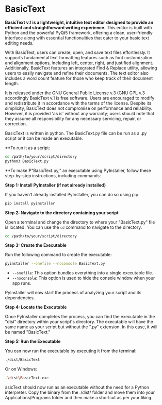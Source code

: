 # BasicText 

**BasicText v.1 is a lightweight, intuitive text editor designed to provide an efficient and straightforward writing experience.** This editor is built with Python and the powerful PyQt5 framework, offering a clean, user-friendly interface along with essential functionalities that cater to your basic text editing needs.

With BasicText, users can create, open, and save text files effortlessly. It supports fundamental text formatting features such as font customization and alignment options, including left, center, right, and justified alignment. Additionally, BasicText features an integrated Find & Replace utility, allowing users to easily navigate and refine their documents. The text editor also includes a word count feature for those who keep track of their document length.

It is released under the GNU General Public License v.3 (GNU GPL v.3 accordingly BasicText v.1 is free software. Users are encouraged to modify and redistribute it in accordance with the terms of the license. Despite its simplicity, BasicText does not compromise on performance and reliability. However, it is provided 'as is' without any warranty; users should note that they assume all responsibility for any necessary servicing, repair, or correction.

BasicText is written in python. The BasicText.py file can be run as a .py script or it can be made an executable. 

**To run it as a script:

```bash
cd /path/to/your/script/directory
python3 BasicText.py

```

**To make P"BasicText.py," an executable using PyInstaller, follow these step-by-step instructions, including commands:

**Step 1: Install PyInstaller (if not already installed)**

If you haven't already installed PyInstaller, you can do so using pip:

```bash
pip install pyinstaller
```

**Step 2: Navigate to the directory containing your script**

Open a terminal and change the directory to where your "BasicText.py" file is located. You can use the `cd` command to navigate to the directory.

```bash
cd /path/to/your/script/directory
```

**Step 3: Create the Executable**

Run the following command to create the executable:

```bash
pyinstaller --onefile --noconsole BasicText.py
```

- `--onefile`: This option bundles everything into a single executable file.
- `--noconsole`: This option is used to hide the console window when your app runs.

PyInstaller will now start the process of analyzing your script and its dependencies.

**Step 4: Locate the Executable**

Once PyInstaller completes the process, you can find the executable in the "dist" directory within your script's directory. The executable will have the same name as your script but without the ".py" extension. In this case, it will be named "BasicText."

**Step 5: Run the Executable**

You can now run the executable by executing it from the terminal:

```bash
./dist/BasicText
```

Or on Windows:

```bash
.\dist\BasicText.exe
```

asicText should now run as an executable without the need for a Python interpreter. Copy the binary from the ./dist/ folder and move them into your Applications/Programs folder and then make a shortcut as per your liking. 
